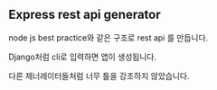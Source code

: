 ## Express rest api generator

node js best practice와 같은 구조로 rest api 를 만듭니다.

Django처럼 cli로 입력하면 앱이 생성됩니다.

다른 제너레이터들처럼 너무 틀을 강조하지 않았습니다.
